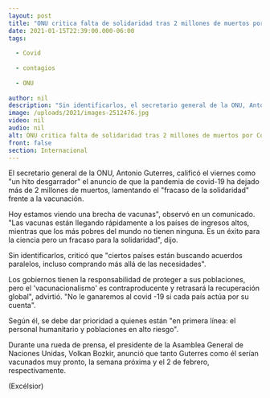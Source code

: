 ```yaml
---
layout: post
title: "ONU critica falta de solidaridad tras 2 millones de muertos por Covid"
date: 2021-01-15T22:39:00.000-06:00
tags:
  
  - Covid
  
  - contagios
  
  - ONU
  
author: nil
description: "Sin identificarlos, el secretario general de la ONU, Antonio Guterres, criticó que ciertos países están buscando acuerdos paralelos, incluso comprando más allá de las necesidades"
image: /uploads/2021/images-2512476.jpg
video: nil
audio: nil
alt: ONU critica falta de solidaridad tras 2 millones de muertos por Covid
front: false
section: Internacional
---
```


El secretario general de la ONU, Antonio Guterres, calificó el viernes como "un hito desgarrador" el anuncio de que la pandemia de covid-19 ha dejado más de 2 millones de muertos, lamentando el "fracaso de la solidaridad" frente a la vacunación.

Hoy estamos viendo una brecha de vacunas", observó en un comunicado. "Las vacunas están llegando rápidamente a los países de ingresos altos, mientras que los más pobres del mundo no tienen ninguna. Es un éxito para la ciencia pero un fracaso para la solidaridad", dijo.

Sin identificarlos, criticó que "ciertos países están buscando acuerdos paralelos, incluso comprando más allá de las necesidades".

Los gobiernos tienen la responsabilidad de proteger a sus poblaciones, pero el 'vacunacionalismo' es contraproducente y retrasará la recuperación global", advirtió. "No le ganaremos al covid -19 si cada país actúa por su cuenta".

Según él, se debe dar prioridad a quienes están "en primera línea: el personal humanitario y poblaciones en alto riesgo".

Durante una rueda de prensa, el presidente de la Asamblea General de Naciones Unidas, Volkan Bozkir, anunció que tanto Guterres como él serían vacunados muy pronto, la semana próxima y el 2 de febrero, respectivamente.

(Excélsior)